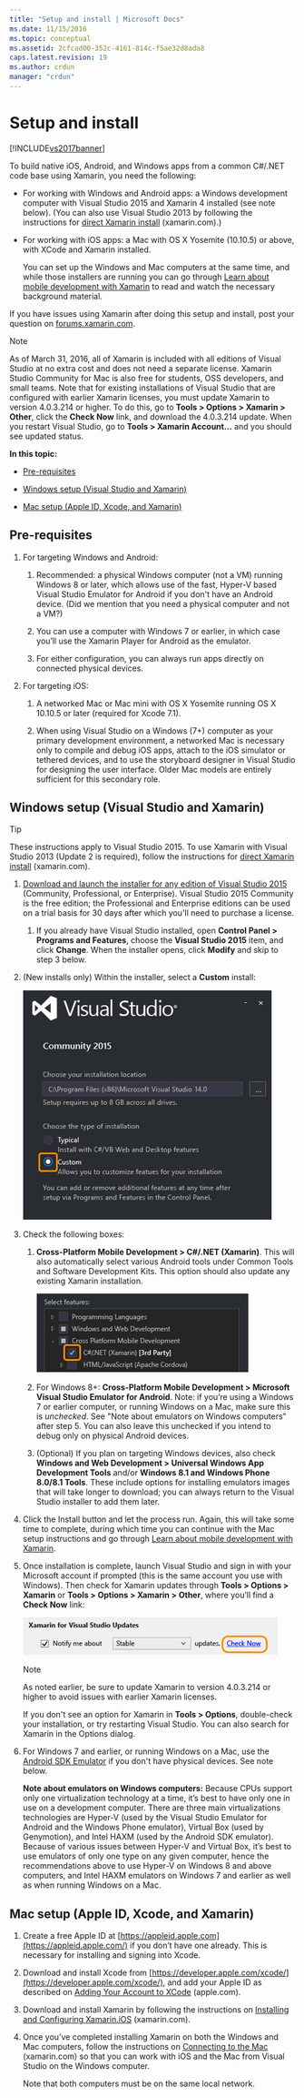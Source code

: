 ```yaml
---
title: "Setup and install | Microsoft Docs"
ms.date: 11/15/2016
ms.topic: conceptual
ms.assetid: 2cfcad00-352c-4161-814c-f5ae32d8ada8
caps.latest.revision: 19
ms.author: crdun
manager: "crdun"
---
```

# Setup and install
[!INCLUDE[vs2017banner](../includes/vs2017banner.md)]

  
To build native iOS, Android, and Windows apps from a common C#/.NET code base using Xamarin, you need the following:  
  
- For working with Windows and Android apps: a Windows development computer with Visual Studio 2015 and Xamarin 4 installed (see note below). (You can also use Visual Studio 2013 by following the instructions for [direct Xamarin install](https://developer.xamarin.com/guides/cross-platform/getting_started/requirements/#install) (xamarin.com).)   
  
- For working with iOS apps: a Mac with OS X Yosemite (10.10.5) or above, with XCode and Xamarin installed.  
  
  You can set up the Windows and Mac computers at the same time, and while those installers are running you can go through [Learn about mobile development with Xamarin](../cross-platform/learn-about-mobile-development-with-xamarin.md) to read and watch the necessary background material.  
 
If you have issues using Xamarin after doing this setup and install, post your question on [forums.xamarin.com](http://forums.xamarin.com/).
  
> [!NOTE]
>  As of March 31, 2016, all of Xamarin is included with all editions of Visual Studio at no extra cost and does not need a separate license. Xamarin Studio Community for Mac is also free for students, OSS developers, and small teams. Note that for existing installations of Visual Studio that are configured with earlier Xamarin licenses, you must update Xamarin to version 4.0.3.214 or higher. To do this, go to **Tools > Options > Xamarin > Other**, click the **Check Now** link, and download the 4.0.3.214 update. When you restart Visual Studio, go to **Tools > Xamarin Account...** and you should see updated status.  
  
 **In this topic:**  
  
-   [Pre-requisites](#prereq)  
  
-   [Windows setup (Visual Studio and Xamarin)](#windows)  
  
-   [Mac setup (Apple ID, Xcode, and Xamarin)](#mac)  
  
##  <a name="prereq"></a> Pre-requisites  
  
1.  For targeting Windows and Android:  
  
    1.  Recommended: a physical Windows computer (not a VM) running Windows 8 or later, which allows use of the fast, Hyper-V based Visual Studio Emulator for Android if you don't have an Android device. (Did we mention that you need a physical computer and not a VM?)  
  
    1.  You can use a computer with Windows 7 or earlier, in which case you’ll use the Xamarin Player for Android as the emulator. 
    
    1. For either configuration, you can always run apps directly on connected physical devices.  
  
1.  For targeting iOS:  
  
    1.  A networked Mac or Mac mini with OS X Yosemite running OS X 10.10.5 or later (required for Xcode 7.1).  
  
    1.  When using Visual Studio on a Windows (7+) computer as your primary development environment, a networked Mac is necessary only to compile and debug iOS apps, attach to the iOS simulator or tethered devices, and to use the storyboard designer in Visual Studio for designing the user interface. Older Mac models are entirely sufficient for this secondary role.  
  
##  <a name="windows"></a> Windows setup (Visual Studio and Xamarin)  
  
> [!TIP]
>  These instructions apply to Visual Studio 2015. To use Xamarin with Visual Studio 2013 (Update 2 is required),  follow the instructions for [direct Xamarin install](https://developer.xamarin.com/guides/cross-platform/getting_started/requirements/#install) (xamarin.com).  
  
1. [Download and launch the installer for any edition of Visual Studio 2015](https://www.visualstudio.com/downloads/download-visual-studio-vs.aspx) (Community, Professional, or Enterprise). Visual Studio 2015 Community is the free edition; the Professional and Enterprise editions can be used on a trial basis for 30 days after which you'll need to purchase a license.  
  
   1.  If you already have Visual Studio installed, open **Control Panel > Programs and Features**, choose the **Visual Studio 2015** item, and click **Change**. When the installer opens, click **Modify** and skip to step 3 below.  
  
2. (New installs only) Within the installer, select a **Custom** install:  
  
    ![Choosing the Custom option in Visual Studio installation](../cross-platform/media/cross-plat-xamarin-setup-1.png "Cross-Plat Xamarin Setup 1")  
  
3. Check the following boxes:  
  
   1.  **Cross-Platform Mobile Development > C#/.NET (Xamarin)**. This will also automatically select various Android tools under Common Tools and Software Development Kits. This option should also update any existing Xamarin installation.  
  
        ![Select the Xamarin option under Cross&#45;Platform Mobile Development](../cross-platform/media/cross-plat-xamarin-setup-2.png "Cross-Plat Xamarin Setup 2")  
  
   2.  For Windows 8+: **Cross-Platform Mobile Development > Microsoft Visual Studio Emulator for Android**. Note: if you’re using a Windows 7 or earlier computer, or running Windows on a Mac, make sure this is *unchecked*. See "Note about emulators on Windows computers" after step 5. You can also leave this unchecked if you intend to debug only on physical Android devices.  
  
   3.  (Optional) If you plan on targeting Windows devices, also check **Windows and Web Development > Universal Windows App Development Tools** and/or **Windows 8.1 and Windows Phone 8.0/8.1 Tools**. These include options for installing emulators images that will take longer to download; you can always return to the Visual Studio installer to add them later.  
  
4. Click the Install button and let the process run. Again, this will take some time to complete, during which time you can continue with the Mac setup instructions and go through [Learn about mobile development with Xamarin](../cross-platform/learn-about-mobile-development-with-xamarin.md).  
  
5. Once installation is complete, launch Visual Studio and sign in with your Microsoft account if prompted (this is the same account you use with Windows). Then check for Xamarin updates through **Tools > Options > Xamarin** or **Tools > Options > Xamarin > Other**, where you’ll find a **Check Now** link:  
  
    ![Checking for Xamarin updates in Visual Studio options](../cross-platform/media/cross-plat-xamarin-setup-3.png "Cross-Plat Xamarin Setup 3")  
  
   > [!NOTE]
   >  As noted earlier, be sure to update Xamarin to version 4.0.3.214 or higher to avoid issues with earlier Xamarin licenses.  

   If you don't see an option for Xamarin in **Tools > Options**, double-check your installation, or try restarting Visual Studio. You can also search for Xamarin in the Options dialog.
      
6. For Windows 7 and earlier, or running Windows on a Mac, use the [Android SDK Emulator](https://developer.xamarin.com/guides/android/deployment,_testing,_and_metrics/debug-on-emulator/android-sdk-emulator/) if you don't have physical devices. See note below.  
  
   **Note about emulators on Windows computers:** Because CPUs support only one virtualization technology at a time, it’s best to have only one in use on a development computer. There are three main virtualizations technologies are Hyper-V (used by the Visual Studio Emulator for Android and the Windows Phone emulator), Virtual Box (used by Genymotion), and Intel HAXM (used by the Android SDK emulator). Because of various issues between Hyper-V and Virtual Box, it’s best to use emulators of only one type on any given computer, hence the recommendations above to use Hyper-V on Windows 8 and above computers, and Intel HAXM emulators on Windows 7 and earlier as well as when running Windows on a Mac.  
  
##  <a name="mac"></a> Mac setup (Apple ID, Xcode, and Xamarin)  
  
1.  Create a free Apple ID at [https://appleid.apple.com](https://appleid.apple.com/) if you don’t have one already. This is necessary for installing and signing into Xcode.  
  
2.  Download and install Xcode from  [https://developer.apple.com/xcode/](https://developer.apple.com/xcode/), and add your Apple ID as described on [Adding Your Account to XCode](https://developer.apple.com/library/content/documentation/IDEs/Conceptual/AppStoreDistributionTutorial/AddingYourAccounttoXcode/AddingYourAccounttoXcode.html#//apple_ref/doc/uid/TP40013839-CH40-SW1) (apple.com).  
  
3.  Download and install Xamarin by following the instructions on [Installing and Configuring Xamarin.iOS](http://developer.xamarin.com/guides/ios/getting_started/installation/mac/) (xamarin.com).  
  
4.  Once you’ve completed installing Xamarin on both the Windows and Mac computers, follow the instructions on [Connecting to the Mac](http://developer.xamarin.com/guides/ios/getting_started/installation/windows/xamarin-mac-agent/) (xamarin.com) so that you can work with iOS and the Mac from Visual Studio on the Windows computer.  
  
     Note that both computers must be on the same local network.
